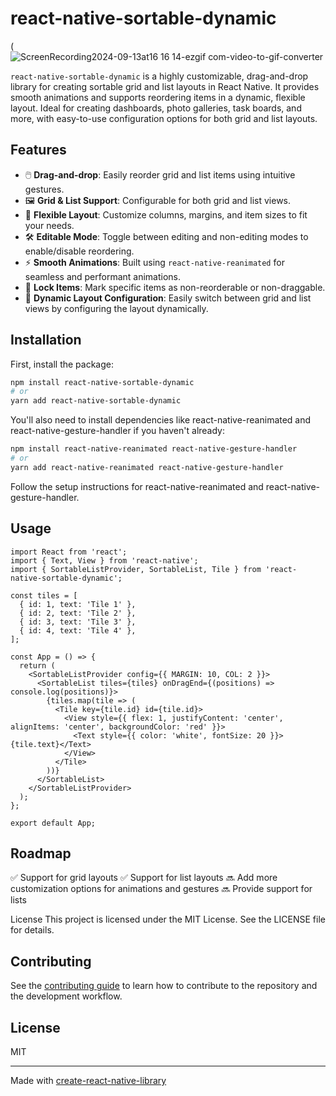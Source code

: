 # react-native-sortable-dynamic

(![ScreenRecording2024-09-13at16 16 14-ezgif com-video-to-gif-converter](https://github.com/user-attachments/assets/f5f0681c-2ebf-45e7-a329-970c93383944)

`react-native-sortable-dynamic` is a highly customizable, drag-and-drop library for creating sortable grid and list layouts in React Native. It provides smooth animations and supports reordering items in a dynamic, flexible layout. Ideal for creating dashboards, photo galleries, task boards, and more, with easy-to-use configuration options for both grid and list layouts.

## Features

- 🖱️ **Drag-and-drop**: Easily reorder grid and list items using intuitive gestures.
- 🖼️ **Grid & List Support**: Configurable for both grid and list views.
- 🧩 **Flexible Layout**: Customize columns, margins, and item sizes to fit your needs.
- 🛠️ **Editable Mode**: Toggle between editing and non-editing modes to enable/disable reordering.
- ⚡ **Smooth Animations**: Built using `react-native-reanimated` for seamless and performant animations.
- 🔐 **Lock Items**: Mark specific items as non-reorderable or non-draggable.
- 🧩 **Dynamic Layout Configuration**: Easily switch between grid and list views by configuring the layout dynamically.

## Installation

First, install the package:

```bash
npm install react-native-sortable-dynamic
# or
yarn add react-native-sortable-dynamic
```

You'll also need to install dependencies like react-native-reanimated and react-native-gesture-handler if you haven't already:

```bash
npm install react-native-reanimated react-native-gesture-handler
# or
yarn add react-native-reanimated react-native-gesture-handler
```

Follow the setup instructions for react-native-reanimated and react-native-gesture-handler.

## Usage

```
import React from 'react';
import { Text, View } from 'react-native';
import { SortableListProvider, SortableList, Tile } from 'react-native-sortable-dynamic';

const tiles = [
  { id: 1, text: 'Tile 1' },
  { id: 2, text: 'Tile 2' },
  { id: 3, text: 'Tile 3' },
  { id: 4, text: 'Tile 4' },
];

const App = () => {
  return (
    <SortableListProvider config={{ MARGIN: 10, COL: 2 }}>
      <SortableList tiles={tiles} onDragEnd={(positions) => console.log(positions)}>
        {tiles.map(tile => (
          <Tile key={tile.id} id={tile.id}>
            <View style={{ flex: 1, justifyContent: 'center', alignItems: 'center', backgroundColor: 'red' }}>
              <Text style={{ color: 'white', fontSize: 20 }}>{tile.text}</Text>
            </View>
          </Tile>
        ))}
      </SortableList>
    </SortableListProvider>
  );
};

export default App;
```

## Roadmap

✅ Support for grid layouts
✅ Support for list layouts
🔜 Add more customization options for animations and gestures
🔜 Provide support for lists

License
This project is licensed under the MIT License. See the LICENSE file for details.

## Contributing

See the [contributing guide](CONTRIBUTING.md) to learn how to contribute to the repository and the development workflow.

## License

MIT

---

Made with [create-react-native-library](https://github.com/callstack/react-native-builder-bob)
